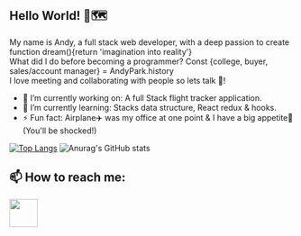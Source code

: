 Hello World! 👋🗺️
---
My name is Andy, a full stack web developer, with a deep passion to create function dream(){return 'imagination into reality'}                             
What did I do before becoming a programmer? Const {college, buyer, sales/account manager} = AndyPark.history                                                            
I love meeting and collaborating with people so lets talk 🤝!

- 🔭 I’m currently working on: A full Stack flight tracker application.
- 🌱 I’m currently learning: Stacks data structure, React redux & hooks.
- ⚡ Fun fact: Airplane✈️ was my office at one point & I have a big appetite🍲 (You'll be shocked!)

[![Top Langs](https://github-readme-stats.vercel.app/api/top-langs/?username=AndyPark20&layout=compact)](https://github.com/anuraghazra/github-readme-stats)
![Anurag's GitHub stats](https://github-readme-stats.vercel.app/api?username=AndyPark20&hide=stars,contribs,prs)


📫 How to reach me:
---
[<img src="https://user-images.githubusercontent.com/69870979/108268025-d4527d00-7120-11eb-819f-1c594838df31.png" width="50">][github]





<br />
<br />

[github]:https://github.com/AndyPark20









